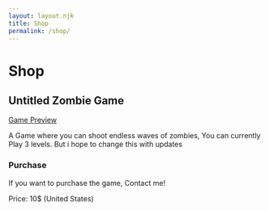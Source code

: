 ```yaml
---
layout: layout.njk
title: Shop
permalink: /shop/
---
```


# Shop

## Untitled Zombie Game

[Game Preview](https://th.bing.com/th/id/R.6c19d20ea755426dc4aa93d6d2a26509?rik=KuoAeVzSOgGWyQ&pid=ImgRaw&r=0)

A Game where you can shoot endless waves of zombies, You can currently Play 3 levels. But i hope to change this with updates

### Purchase

If you want to purchase the game, Contact me!

Price: 10$ (United States)
